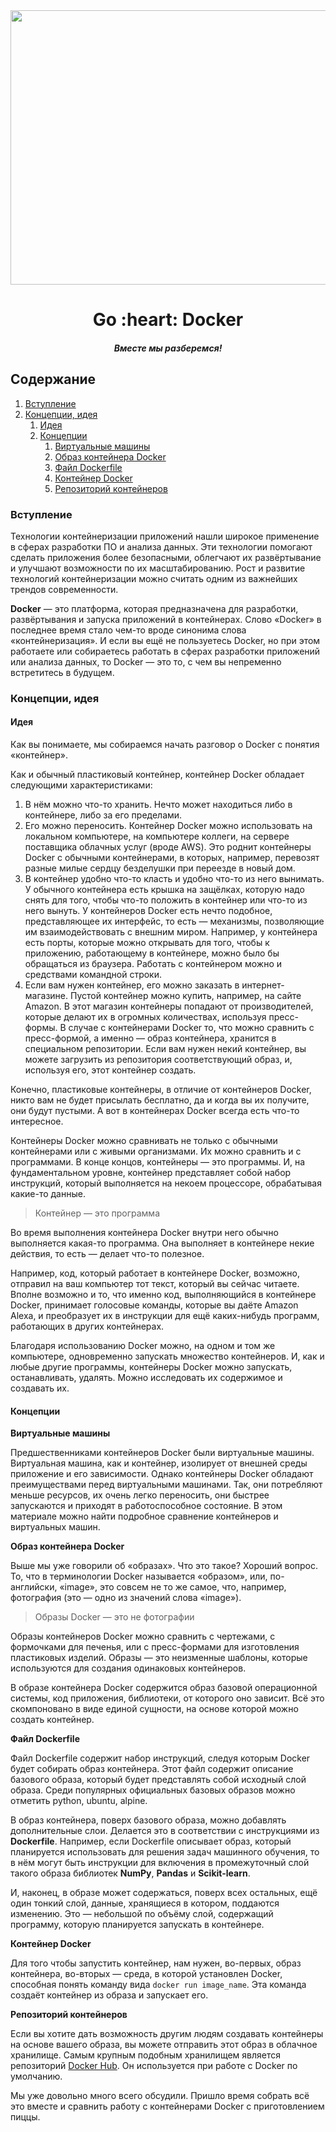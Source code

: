 <div align="center">
  <img width="686" height="439" src="https://github.com/goavengers/go-docker/blob/master/img/go-docker.png">
  <h1>Go :heart: Docker</h1>
  <h5>Вместе мы разберемся!</h5>
</div>

## Содержание

1. [Вступление](#1)
2. [Концепции, идея](#2)
    1. [Идея](#2.1)
    2. [Концепции](#2.2)
        1. [Виртуальные машины](#2.2.1)
        2. [Образ контейнера Docker](#2.2.2)
        3. [Файл Dockerfile](#2.2.3)
        4. [Контейнер Docker](#2.2.4)
        5. [Репозиторий контейнеров](#2.2.6)

### <a name="1"></a>  Вступление

Технологии контейнеризации приложений нашли широкое применение в сферах разработки ПО и анализа данных. Эти технологии помогают сделать приложения более безопасными, облегчают их развёртывание и улучшают возможности по их масштабированию. Рост и развитие технологий контейнеризации можно считать одним из важнейших трендов современности.

__Docker__ — это платформа, которая предназначена для разработки, развёртывания и запуска приложений в контейнерах. Слово «Docker» в последнее время стало чем-то вроде синонима слова «контейнеризация». И если вы ещё не пользуетесь Docker, но при этом работаете или собираетесь работать в сферах разработки приложений или анализа данных, то Docker — это то, с чем вы непременно встретитесь в будущем.

### <a name="2"></a> Концепции, идея

#### <a name="2.1"></a> Идея

Как вы понимаете, мы собираемся начать разговор о Docker с понятия «контейнер».

Как и обычный пластиковый контейнер, контейнер Docker обладает следующими характеристиками:

1. В нём можно что-то хранить. Нечто может находиться либо в контейнере, либо за его пределами.
2. Его можно переносить. Контейнер Docker можно использовать на локальном компьютере, на компьютере коллеги, на сервере поставщика облачных услуг (вроде AWS). Это роднит контейнеры Docker с обычными контейнерами, в которых, например, перевозят разные милые сердцу безделушки при переезде в новый дом.
3. В контейнер удобно что-то класть и удобно что-то из него вынимать. У обычного контейнера есть крышка на защёлках, которую надо снять для того, чтобы что-то положить в контейнер или что-то из него вынуть. У контейнеров Docker есть нечто подобное, представляющее их интерфейс, то есть — механизмы, позволяющие им взаимодействовать с внешним миром. Например, у контейнера есть порты, которые можно открывать для того, чтобы к приложению, работающему в контейнере, можно было бы обращаться из браузера. Работать с контейнером можно и средствами командной строки.
4. Если вам нужен контейнер, его можно заказать в интернет-магазине. Пустой контейнер можно купить, например, на сайте Amazon. В этот магазин контейнеры попадают от производителей, которые делают их в огромных количествах, используя пресс-формы. В случае с контейнерами Docker то, что можно сравнить с пресс-формой, а именно — образ контейнера, хранится в специальном репозитории. Если вам нужен некий контейнер, вы можете загрузить из репозитория соответствующий образ, и, используя его, этот контейнер создать.

Конечно, пластиковые контейнеры, в отличие от контейнеров Docker, никто вам не будет присылать бесплатно, да и когда вы их получите, они будут пустыми. А вот в контейнерах Docker всегда есть что-то интересное.

Контейнеры Docker можно сравнивать не только с обычными контейнерами или с живыми организмами. Их можно сравнить и с программами. В конце концов, контейнеры — это программы. И, на фундаментальном уровне, контейнер представляет собой набор инструкций, который выполняется на некоем процессоре, обрабатывая какие-то данные.

> Контейнер — это программа

Во время выполнения контейнера Docker внутри него обычно выполняется какая-то программа. Она выполняет в контейнере некие действия, то есть — делает что-то полезное.

Например, код, который работает в контейнере Docker, возможно, отправил на ваш компьютер тот текст, который вы сейчас читаете. Вполне возможно и то, что именно код, выполняющийся в контейнере Docker, принимает голосовые команды, которые вы даёте Amazon Alexa, и преобразует их в инструкции для ещё каких-нибудь программ, работающих в других контейнерах.

Благодаря использованию Docker можно, на одном и том же компьютере, одновременно запускать множество контейнеров. И, как и любые другие программы, контейнеры Docker можно запускать, останавливать, удалять. Можно исследовать их содержимое и создавать их.

#### <a name="2.2"></a> Концепции

<a name="2.2.1"></a> **Виртуальные машины**

Предшественниками контейнеров Docker были виртуальные машины. Виртуальная машина, как и контейнер, изолирует от внешней среды приложение и его зависимости. Однако контейнеры Docker обладают преимуществами перед виртуальными машинами. Так, они потребляют меньше ресурсов, их очень легко переносить, они быстрее запускаются и приходят в работоспособное состояние. В этом материале можно найти подробное сравнение контейнеров и виртуальных машин.

<a name="2.2.2"></a> **Образ контейнера Docker**

Выше мы уже говорили об «образах». Что это такое? Хороший вопрос. То, что в терминологии Docker называется «образом», или, по-английски, «image», это совсем не то же самое, что, например, фотография (это — одно из значений слова «image»).

> Образы Docker — это не фотографии

Образы контейнеров Docker можно сравнить с чертежами, с формочками для печенья, или с пресс-формами для изготовления пластиковых изделий. Образы — это неизменные шаблоны, которые используются для создания одинаковых контейнеров.

В образе контейнера Docker содержится образ базовой операционной системы, код приложения, библиотеки, от которого оно зависит. Всё это скомпоновано в виде единой сущности, на основе которой можно создать контейнер.

<a name="2.2.3"></a> **Файл Dockerfile**

Файл Dockerfile содержит набор инструкций, следуя которым Docker будет собирать образ контейнера. Этот файл содержит описание базового образа, который будет представлять собой исходный слой образа. Среди популярных официальных базовых образов можно отметить python, ubuntu, alpine.

В образ контейнера, поверх базового образа, можно добавлять дополнительные слои. Делается это в соответствии с инструкциями из **Dockerfile**. Например, если Dockerfile описывает образ, который планируется использовать для решения задач машинного обучения, то в нём могут быть инструкции для включения в промежуточный слой такого образа библиотек __NumPy__, __Pandas__ и __Scikit-learn__.

И, наконец, в образе может содержаться, поверх всех остальных, ещё один тонкий слой, данные, хранящиеся в котором, поддаются изменению. Это — небольшой по объёму слой, содержащий программу, которую планируется запускать в контейнере.

<a name="2.2.4"></a> **Контейнер Docker**

Для того чтобы запустить контейнер, нам нужен, во-первых, образ контейнера, во-вторых — среда, в которой установлен Docker, способная понять команду вида `docker run image_name`. Эта команда создаёт контейнер из образа и запускает его.

<a name="2.2.5"></a> **Репозиторий контейнеров**

Если вы хотите дать возможность другим людям создавать контейнеры на основе вашего образа, вы можете отправить этот образ в облачное хранилище. Самым крупным подобным хранилищем является репозиторий [Docker Hub](https://hub.docker.com/). Он используется при работе с Docker по умолчанию.

Мы уже довольно много всего обсудили. Пришло время собрать всё это вместе и сравнить работу с контейнерами Docker с приготовлением пиццы.
